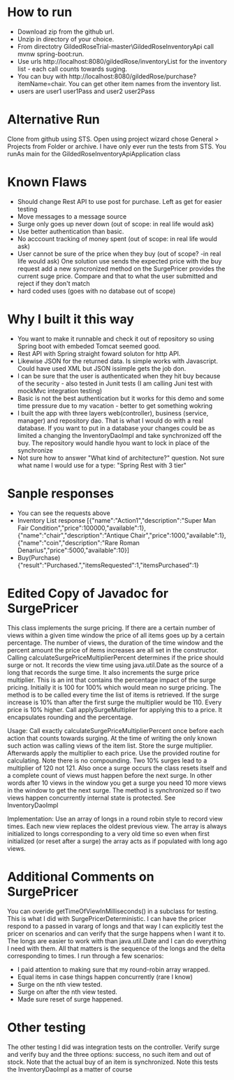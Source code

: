 # How to run
* Download zip from the github url. 
* Unzip in directory of your choice. 
* From directotry GildedRoseTrial-master\GildedRoseInventoryApi call mvnw spring-boot:run. 
* Use urls http://localhost:8080/gildedRose/inventoryList for the inventory list - each call counts towards suging. 
* You can buy with http://localhost:8080/gildedRose/purchase?itemName=chair. You can get other item names from the inventory list.
* users are user1 user1Pass and user2 user2Pass

# Alternative Run 
Clone from github using STS. Open using project wizard chose General > Projects from Folder or archive. I have only ever run the tests from STS. You runAs main for the GildedRoseInventoryApiApplication class

# Known Flaws
* Should change Rest API to use post for purchase. Left as get for easier testing
* Move messages to a message source
* Surge only goes up never down (out of scope: in real life would ask) 
* Use better authentication than basic.
* No acccount tracking of money spent (out of scope: in real life would ask)
* User cannot be sure of the price when they buy (out of scope? -in real life would ask) One solution use sends the expected price with the buy request add a new syncronized method on the SurgePricer provides the current suge price.  Compare and that to what the user submitted and reject if they don't match
* hard coded uses (goes with no database out of scope)

# Why I built it this way
* You want to make it runnable and check it out of repository so using Spring boot with embeded Tomcat seemed good.
* Rest API with Spring straight foward soluton for http API.
* Likewise JSON for the returned data. Is simple works with Javascript. Could have used XML but JSON issimple gets the job don.
* I can be sure that the user is authenticated when they hit buy because of the security - also tested in Junit tests (I am calling Juni test with mockMvc integration testing)
* Basic is not the best authentication but it works for this demo and some time pressure due to my vacation - better to get something wokring
* I built the app with three layers web(controller), business (service, manager) and repository dao. That is what I would do with a real database. If you want to put in a database your changes could be as limited a changing the InventoryDaoImpl and take synchronized off the buy. The repository would handle hyou want to lock in place of the synchronize
* Not sure how to answer "What kind of architecture?" question. Not sure what name I would use for a type: "Spring Rest with 3 tier"


# Sanple responses
* You can see the requests above
* Inventory List response [{"name":"Action1","description":"Super Man Fair Condition","price":100000,"available":1},{"name":"chair","description":"Antique Chair","price":1000,"available":1},{"name":"coin","description":"Rare Roman Denarius","price":5000,"available":10}]
* Buy(Purchase) {"result":"Purchased.","itemsRequested":1,"itemsPurchased":1}

# Edited Copy of Javadoc for SurgePricer 

This class implements the surge pricing. If there are a certain number of views within a given time window the price of all items goes up by a certain percentage. The number of views, the duration of the time window and the percent amount the price of items increases are all set in the constructor. Calling  calculateSurgePriceMultiplierPercent determines if the price should surge or not. It records the view time using java.util.Date as the source of a long that records the surge time. It also increments the surge price multiplier. This is an int that contains the percentage impact of the surge pricing. Initially it is 100 for 100% which would mean no surge pricing. The method is to be called every time the list of items is retrieved. If the surge increase is 10% than after the first surge the multiplier would be 110. Every price is 10% higher. Call applySurgeMultiplier for applying this to a price. It encapsulates rounding and the percentage.<p>
Usage: Call exactly calculateSurgePriceMultiplierPercent once before each action that counts towards surging. At the time of writing the only known such action was calling views of the item list. Store the surge multiplier. Afterwards apply the multiplier to each price. Use the provided routine for calculating. Note there is no compounding. Two 10% surges lead to a multiplier of 120 not 121. Also once a surge occurs the class resets itself and a complete count of views must happen before the next surge. In other words after 10 views in the window you get a surge you need 10 more views in the window to get the next surge. The method is synchronized so if two views happen concurrently internal state is protected. See InventoryDaoImpl<p>
Implementation: Use an array of longs in a round robin style to record view times. Each new view replaces the oldest previous view. The array is always initialized to longs corresponding to a very old time so even when first initialized (or reset after a surge) the array acts as if populated with long ago views. 

# Additional Comments on SurgePricer

You can overide getTimeOfViewInMilliseconds() in a subclass for testing. This is what I did  with SurgePricerDeterministic. I can have the pricer respond to a passed in vararg of longs and that way I can explicitly test the pricer on scenarios and can verify that the surge happens when I want it to. The longs are easier to work with than java.util.Date and I can do everything I need with them. All that matters is the sequence of the longs and the delta corresponding to times. I run through a few scenarios: 
* I paid attention to making sure that my round-robin array wrapped.
* Equal items in case things happen concurrently (rare I know)
* Surge on the nth view tested.
* Surge on after the nth view tested.
* Made sure reset of surge happened.

# Other testing
The other testing I did was integration tests on the controller. Verify surge and verify buy and the three options: success, no such item and out of stock. Note that the actual buy of an item is synchronized. Note this tests the InventoryDaoImpl as a matter of course

